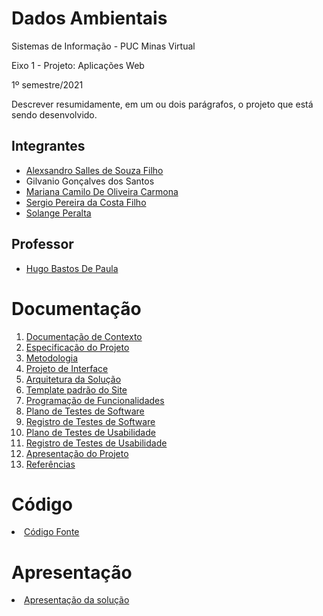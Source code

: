 # Dados Ambientais

Sistemas de Informação - PUC Minas Virtual

Eixo 1 - Projeto: Aplicações Web

1º semestre/2021

Descrever resumidamente, em um ou dois parágrafos, o projeto que está sendo desenvolvido.

## Integrantes

- [Alexsandro Salles de Souza Filho](https://github.com/sallesalex01 "Alexsandro Salles de Souza Filho")
- Gilvanio Gonçalves dos Santos
- [Mariana Camilo De Oliveira Carmona](https://github.com/MaryyCarmona "Mariana Camilo De Oliveira Carmona")
- [Sergio Pereira da Costa Filho](https://github.com/sergioson "Sergio Pereira da Costa Filho")
- [Solange Peralta](https://github.com/psysolange "Solange Peralta")
## Professor

- [Hugo Bastos De Paula](https://github.com/hugodepaula "Hugo Bastos De Paula")

# Documentação

<ol>
<li><a href="docs/1-Documentação de Contexto.md"> Documentação de Contexto</a></li>
<li><a href="docs/2-Especificação do Projeto.md"> Especificação do Projeto</a></li>
<li><a href="docs/3-Metodologia.md"> Metodologia</a></li>
<li><a href="docs/4-Projeto de Interface.md"> Projeto de Interface</a></li>
<li><a href="docs/5-Arquitetura da Solução.md"> Arquitetura da Solução</a></li>
<li><a href="docs/6-Template padrão do Site.md"> Template padrão do Site</a></li>
<li><a href="docs/7-Programação de Funcionalidades.md"> Programação de Funcionalidades</a></li>
<li><a href="docs/8-Plano de Testes de Software.md"> Plano de Testes de Software</a></li>
<li><a href="docs/9-Registro de Testes de Software.md"> Registro de Testes de Software</a></li>
<li><a href="docs/10-Plano de Testes de Usabilidade.md"> Plano de Testes de Usabilidade</a></li>
<li><a href="docs/11-Registro de Testes de Usabilidade.md"> Registro de Testes de Usabilidade</a></li>
<li><a href="docs/12-Apresentação do Projeto.md"> Apresentação do Projeto</a></li>
<li><a href="docs/13-Referências.md"> Referências</a></li>
</ol>

# Código

<li><a href="src/README.md"> Código Fonte</a></li>

# Apresentação

<li><a href="presentation/README.md"> Apresentação da solução</a></li>
